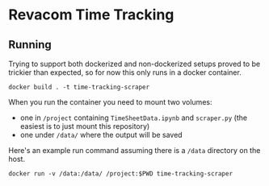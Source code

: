 # Revacom Time Tracking


## Running

Trying to support both dockerized and non-dockerized setups proved to be trickier than expected,
so for now this only runs in a docker container.

```
docker build . -t time-tracking-scraper
```

When you run the container you need to mount two volumes:

- one in `/project` containing `TimeSheetData.ipynb` and `scraper.py` (the easiest is to just mount this repository)
- one under `/data/` where the output will be saved

Here's an example run command assuming there is a `/data` directory on the host.
```
docker run -v /data:/data/ /project:$PWD time-tracking-scraper
```
